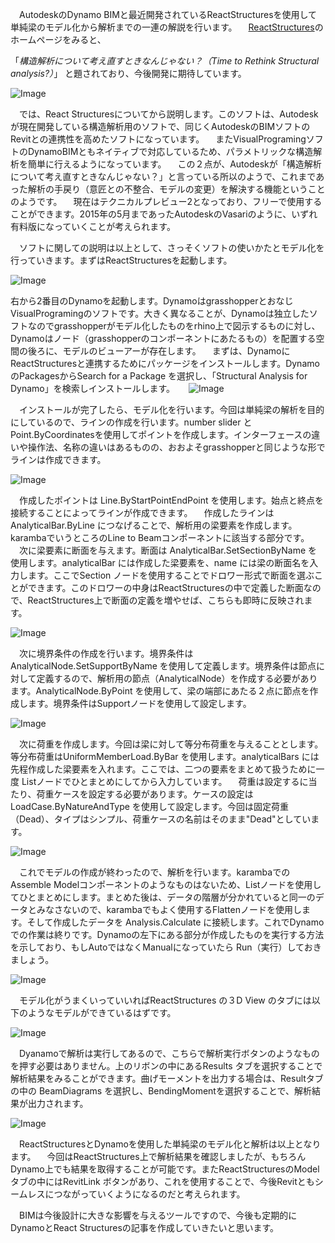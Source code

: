 　AutodeskのDynamo BIMと最近開発されているReactStructuresを使用して単純梁のモデル化から解析までの一連の解説を行います。
　[ReactStructures](http://react.autodesk.com/)のホームページをみると、

「<i>構造解析について考え直すときなんじゃない？（Time to Rethink Structural analysis?）</i>」 
と題されており、今後開発に期待しています。

![Image](/media/blog/analyze-beam-using-dynamo-and-react-structures/-25E3-2583-2588-25E3-2583-2583-25E3-2583-2597-25E7-2594-25A8-25E7-2594-25BB-25E5-2583-258F.JPG)


　では、React Structuresについてから説明します。このソフトは、Autodeskが現在開発している構造解析用のソフトで、同じくAutodeskのBIMソフトのRevitとの連携性を高めたソフトになっています。
　またVisualProgramingソフトのDynamoBIMともネイティブで対応しているため、パラメトリックな構造解析を簡単に行えるようになっています。
　この２点が、Autodeskが「構造解析について考え直すときなんじゃない？」と言っている所以のようで、これまであった解析の手戻り（意匠との不整合、モデルの変更）を解決する機能ということのようです。
　現在はテクニカルプレビュー2となっており、フリーで使用することができます。2015年の5月まであったAutodeskのVasariのように、いずれ有料版になっていくことが考えられます。

　ソフトに関しての説明は以上として、さっそくソフトの使いかたとモデル化を行っていきます。まずはReactStructuresを起動します。

![Image](/media/blog/analyze-beam-using-dynamo-and-react-structures/-25E3-2582-25BD-25E3-2583-2595-25E3-2583-2588-25E3-2581-25AE-25E8-25B5-25B7-25E5-258B-2595.JPG)

右から2番目のDynamoを起動します。DynamoはgrasshopperとおなじVisualProgramingのソフトです。大きく異なることが、Dynamoは独立したソフトなのでgrasshopperがモデル化したものをrhino上で図示するものに対し、Dynamoはノード（grasshopperのコンポーネントにあたるもの）を配置する空間の後ろに、モデルのビューアーが存在します。
　まずは、DynamoにReactStructuresと連携するためにパッケージをインストールします。DynamoのPackagesからSearch for a Package を選択し、「Structural Analysis for Dynamo」を検索しインストールします。
　
![Image](/media/blog/analyze-beam-using-dynamo-and-react-structures/react-25E3-2581-25AE-25E3-2582-25A4-25E3-2583-25B3-25E3-2582-25B9-25E3-2583-2588-25E3-2583-25BC-25E3-2583-25AB.JPG)


　インストールが完了したら、モデル化を行います。今回は単純梁の解析を目的にしているので、ラインの作成を行います。number slider とPoint.ByCoordinatesを使用してポイントを作成します。インターフェースの違いや操作法、名称の違いはあるものの、おおよそgrasshopperと同じような形でラインは作成できます。

![Image](/media/blog/analyze-beam-using-dynamo-and-react-structures/-25E3-2583-25A9-25E3-2582-25A4-25E3-2583-25B3-25E3-2581-25AE-25E4-25BD-259C-25E6-2588-2590.JPG)

　作成したポイントは Line.ByStartPointEndPoint を使用します。始点と終点を接続することによってラインが作成できます。
　作成したラインは AnalyticalBar.ByLine につなげることで、解析用の梁要素を作成します。karambaでいうところのLine to Beamコンポーネントに該当する部分です。
　次に梁要素に断面を与えます。断面は AnalyticalBar.SetSectionByName を使用します。analyticalBar には作成した梁要素を、name には梁の断面名を入力します。ここでSection ノードを使用することでドロワー形式で断面を選ぶことができます。このドロワーの中身はReactStructuresの中で定義した断面なので、ReactStructures上で断面の定義を増やせば、こちらも即時に反映されます。

![Image](/media/blog/analyze-beam-using-dynamo-and-react-structures/-25E6-25A2-2581-25E8-25A6-2581-25E7-25B4-25A0-25E3-2581-25AE-25E4-25BD-259C-25E6-2588-2590.JPG)

　次に境界条件の作成を行います。境界条件は AnalyticalNode.SetSupportByName を使用して定義します。境界条件は節点に対して定義するので、解析用の節点（AnalyticalNode）を作成する必要があります。AnalyticalNode.ByPoint を使用して、梁の端部にあたる２点に節点を作成します。境界条件はSupportノードを使用して設定します。

![Image](/media/blog/analyze-beam-using-dynamo-and-react-structures/-25E5-25A2-2583-25E7-2595-258C-25E6-259D-25A1-25E4-25BB-25B6-25E3-2581-25AE-25E4-25BD-259C-25E6-2588-2590.JPG)

　次に荷重を作成します。今回は梁に対して等分布荷重を与えることとします。等分布荷重はUniformMemberLoad.ByBar を使用します。analyticalBars には先程作成した梁要素を入れます。ここでは、二つの要素をまとめて扱うために一度 Listノードでひとまとめにしてから入力しています。
　荷重は設定するに当たり、荷重ケースを設定する必要があります。ケースの設定はLoadCase.ByNatureAndType を使用して設定します。今回は固定荷重（Dead）、タイプはシンプル、荷重ケースの名前はそのまま"Dead"としています。

![Image](/media/blog/analyze-beam-using-dynamo-and-react-structures/-25E8-258D-25B7-25E9-2587-258D-25E3-2581-25AE-25E4-25BD-259C-25E6-2588-2590.JPG)

　これでモデルの作成が終わったので、解析を行います。karambaでのAssemble Modelコンポーネントのようなものはないため、Listノードを使用してひとまとめにします。まとめた後は、データの階層が分かれていると同一のデータとみなさないので、karambaでもよく使用するFlattenノードを使用します。そして作成したデータを Analysis.Calculate に接続します。これでDynamoでの作業は終りです。Dynamoの左下にある部分が作成したものを実行する方法を示しており、もしAutoではなくManualになっていたら Run（実行）しておきましょう。

![Image](/media/blog/analyze-beam-using-dynamo-and-react-structures/-25E8-25A7-25A3-25E6-259E-2590.JPG)

　モデル化がうまくいっていいればReactStructures の３D View のタブには以下のようなモデルができているはずです。

![Image](/media/blog/analyze-beam-using-dynamo-and-react-structures/-25E4-25BD-259C-25E6-2588-2590-25E3-2583-25A2-25E3-2583-2587-25E3-2583-25AB.JPG)

　Dyanamoで解析は実行してあるので、こちらで解析実行ボタンのようなものを押す必要はありません。上のリボンの中にあるResults タブを選択することで解析結果をみることができます。曲げモーメントを出力する場合は、Resultタブの中の BeamDiagrams を選択し、BendingMomentを選択することで、解析結果が出力されます。

![Image](/media/blog/analyze-beam-using-dynamo-and-react-structures/-25E8-25A7-25A3-25E6-259E-2590-25E7-25B5-2590-25E6-259E-259C.JPG)

　ReactStructuresとDynamoを使用した単純梁のモデル化と解析は以上となります。
　今回はReactStructures上で解析結果を確認しましたが、もちろんDynamo上でも結果を取得することが可能です。またReactStructuresのModelタブの中にはRevitLink ボタンがあり、これを使用することで、今後Revitともシームレスにつながっていくようになるのだと考えられます。

　BIMは今後設計に大きな影響を与えるツールですので、今後も定期的にDynamoとReact Structuresの記事を作成していきたいと思います。
